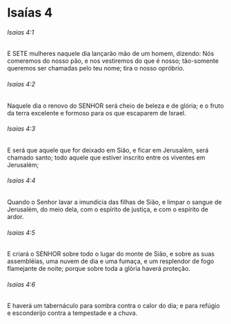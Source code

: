 # Isaías 4

###### Isaías 4:1

E SETE mulheres naquele dia lançarão mão de um homem, dizendo: Nós comeremos do nosso pão, e nos vestiremos do que é nosso; tão-somente queremos ser chamadas pelo teu nome; tira o nosso opróbrio.

###### Isaías 4:2

Naquele dia o renovo do SENHOR será cheio de beleza e de glória; e o fruto da terra excelente e formoso para os que escaparem de Israel.

###### Isaías 4:3

E será que aquele que for deixado em Sião, e ficar em Jerusalém, será chamado santo; todo aquele que estiver inscrito entre os viventes em Jerusalém;

###### Isaías 4:4

Quando o Senhor lavar a imundícia das filhas de Sião, e limpar o sangue de Jerusalém, do meio dela, com o espírito de justiça, e com o espírito de ardor.

###### Isaías 4:5

E criará o SENHOR sobre todo o lugar do monte de Sião, e sobre as suas assembléias, uma nuvem de dia e uma fumaça, e um resplendor de fogo flamejante de noite; porque sobre toda a glória haverá proteção.

###### Isaías 4:6

E haverá um tabernáculo para sombra contra o calor do dia; e para refúgio e esconderijo contra a tempestade e a chuva.

